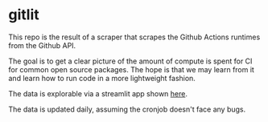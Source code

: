 # gitlit

This repo is the result of a scraper that scrapes the Github Actions runtimes from the Github API. 

The goal is to get a clear picture of the amount of compute is spent for CI for common open source packages. 
The hope is that we may learn from it and learn how to run code in a more lightweight fashion. 

The data is explorable via a streamlit app shown [here](https://share.streamlit.io/koaning/gitlit/main). 

The data is updated daily, assuming the cronjob doesn't face any bugs. 
